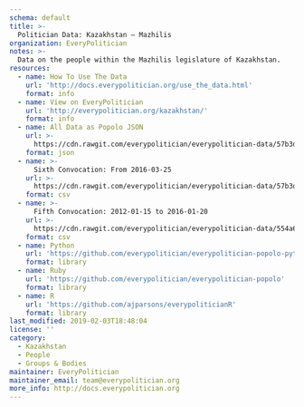 ```yaml
---
schema: default
title: >-
  Politician Data: Kazakhstan — Mazhilis
organization: EveryPolitician
notes: >-
  Data on the people within the Mazhilis legislature of Kazakhstan.
resources:
  - name: How To Use The Data
    url: 'http://docs.everypolitician.org/use_the_data.html'
    format: info
  - name: View on EveryPolitician
    url: 'http://everypolitician.org/kazakhstan/'
    format: info
  - name: All Data as Popolo JSON
    url: >-
      https://cdn.rawgit.com/everypolitician/everypolitician-data/57b3df3243a64af8b85e5e6d7352c5c36aa64a41/data/Kazakhstan/Assembly/ep-popolo-v1.0.json
    format: json
  - name: >-
      Sixth Convocation: From 2016-03-25
    url: >-
      https://cdn.rawgit.com/everypolitician/everypolitician-data/57b3df3243a64af8b85e5e6d7352c5c36aa64a41/data/Kazakhstan/Assembly/term-6.csv
    format: csv
  - name: >-
      Fifth Convocation: 2012-01-15 to 2016-01-20
    url: >-
      https://cdn.rawgit.com/everypolitician/everypolitician-data/554a6cb306153130ac5558e4c015471d63e57cb7/data/Kazakhstan/Assembly/term-5.csv
    format: csv
  - name: Python
    url: 'https://github.com/everypolitician/everypolitician-popolo-python'
    format: library
  - name: Ruby
    url: 'https://github.com/everypolitician/everypolitician-popolo'
    format: library
  - name: R
    url: 'https://github.com/ajparsons/everypoliticianR'
    format: library
last_modified: 2019-02-03T18:48:04
license: ''
category:
  - Kazakhstan
  - People
  - Groups & Bodies
maintainer: EveryPolitician
maintainer_email: team@everypolitician.org
more_info: http://docs.everypolitician.org
---
```

